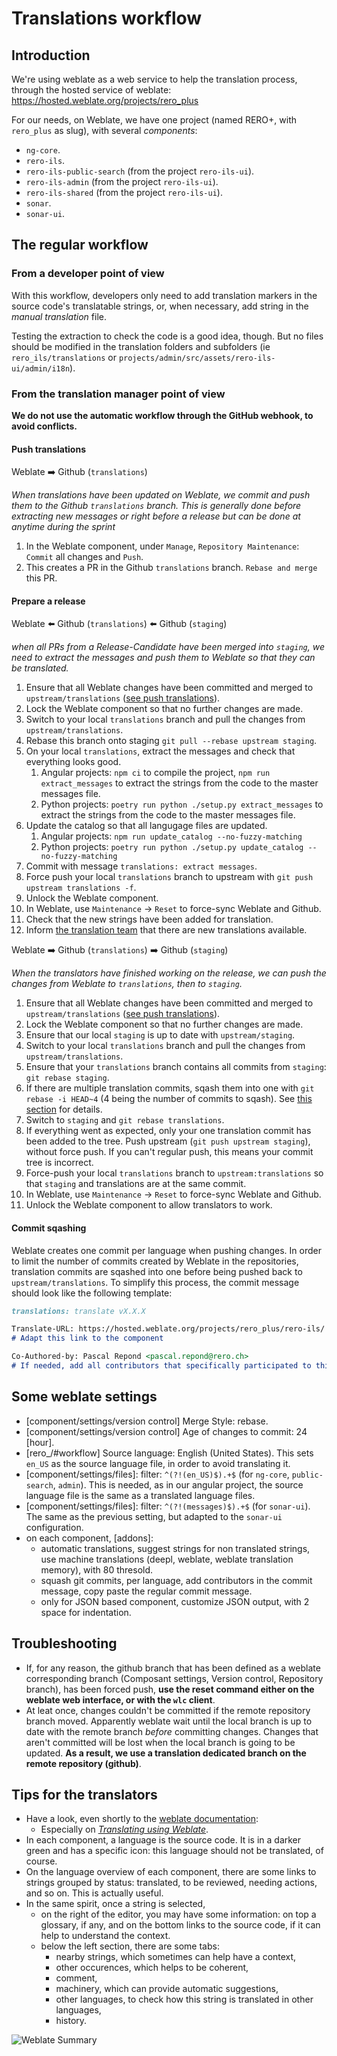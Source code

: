 # Translations workflow

## Introduction

We're using weblate as a web service to help the translation process, through
the hosted service of weblate: <https://hosted.weblate.org/projects/rero_plus>

For our needs, on Weblate, we have one project (named RERO+, with `rero_plus`
as slug), with several *components*:

- `ng-core`.
- `rero-ils`.
- `rero-ils-public-search` (from the project `rero-ils-ui`).
- `rero-ils-admin` (from the project `rero-ils-ui`).
- `rero-ils-shared` (from the project `rero-ils-ui`).
- `sonar`.
- `sonar-ui`.

## The regular workflow

### From a developer point of view

With this workflow, developers only need to add translation markers in the source code's translatable strings, or, when necessary, add string in the
*manual translation* file.

Testing the extraction to check the code is a good idea, though. But no files
should be modified in the translation folders and subfolders (ie
`rero_ils/translations` or `projects/admin/src/assets/rero-ils-ui/admin/i18n`).

### From the translation manager point of view

**We do not use the automatic workflow through the GitHub webhook, to avoid
conflicts.**

#### Push translations

Weblate :arrow_right: Github (`translations`)

*When translations have been updated on Weblate, we commit and push them to the Github `translations` branch. This is generally done before extracting new messages or right before a release but can be done at anytime during the sprint*

1. In the Weblate component, under `Manage`, `Repository Maintenance`: `Commit` all changes and `Push`.
2. This creates a PR in the Github `translations` branch. `Rebase and merge` this PR.

#### Prepare a release

Weblate :arrow_left: Github (`translations`) :arrow_left: Github (`staging`)

*when all PRs from a Release-Candidate have been merged into `staging`, we need to extract the messages and push them to Weblate so that they can be translated.*

1. Ensure that all Weblate changes have been committed and merged to `upstream/translations` ([see push translations](#push-translations)).
1. Lock the Weblate component so that no further changes are made.
1. Switch to your local `translations` branch and pull the changes from `upstream/translations`.
1. Rebase this branch onto staging `git pull --rebase upstream staging`.
1. On your local `translations`, extract the messages and check that everything looks good.
   1. Angular projects: `npm ci` to compile the project, `npm run extract_messages` to extract the strings from the code to the master messages file.
   2. Python projects: `poetry run python ./setup.py extract_messages` to extract the strings from the code to the master messages file.
1. Update the catalog so that all langugage files are updated.
   1. Angular projects: `npm run update_catalog --no-fuzzy-matching`
   2. Python projects: `poetry run python ./setup.py update_catalog --no-fuzzy-matching`
1. Commit with message `translations: extract messages`.
1. Force push your local `translations` branch to upstream with `git push upstream translations -f`.
1. Unlock the Weblate component.
1. In Weblate, use `Maintenance` -> `Reset` to force-sync Weblate and Github.
1. Check that the new strings have been added for translation.
1. Inform [the translation team](https://gitter.im/rero/reroils-translations) that there are new translations available.

Weblate :arrow_right: Github (`translations`) :arrow_right: Github (`staging`)

*When the translators have finished working on the release, we can push the changes from Weblate to `translations`, then to `staging`.*

1. Ensure that all Weblate changes have been committed and merged to `upstream/translations` ([see push translations](#push-translations)).
2. Lock the Weblate component so that no further changes are made.
3. Ensure that our local `staging` is up to date with `upstream/staging`.
4. Switch to your local `translations` branch and pull the changes from `upstream/translations`.
5. Ensure that your `translations` branch contains all commits from `staging`: `git rebase staging`.
6. If there are multiple translation commits, sqash them into one with `git rebase -i HEAD~4` (4 being the number of commits to sqash). See [this section](#commit-sqashing) for details.
7. Switch to `staging` and `git rebase translations`.
8. If everything went as expected, only your one translation commit has been added to the tree. Push upstream (`git push upstream staging`), without force push. If you can't regular push, this means your commit tree is incorrect.
9. Force-push your local `translations` branch to `upstream:translations` so that `staging` and translations are at the same commit.
10. In Weblate, use `Maintenance` -> `Reset` to force-sync Weblate and Github.
11. Unlock the Weblate component to allow translators to work.

#### Commit sqashing

Weblate creates one commit per language when pushing changes. In order to limit the number of commits created by Weblate in the repositories, translation commits are sqashed into one before being pushed back to `upstream/translations`. To simplify this process, the commit message should look like the following template:

```md
translations: translate vX.X.X

Translate-URL: https://hosted.weblate.org/projects/rero_plus/rero-ils/
# Adapt this link to the component

Co-Authored-by: Pascal Repond <pascal.repond@rero.ch>
# If needed, add all contributors that specifically participated to this particular commit (optional)
```

## Some weblate settings

- [component/settings/version control] Merge Style: rebase.
- [component/settings/version control] Age of changes to commit: 24 [hour].
- [rero_/#workflow] Source language: English (United States). This sets `en_US`
  as the source language file, in order to avoid translating it.
- [component/settings/files]: filter: `^(?!(en_US)$).+$` (for `ng-core`,
  `public-search`, `admin`). This is needed, as in our angular project, the
  source language file is the same as a translated language files.
- [component/settings/files]: filter: `^(?!(messages)$).+$` (for `sonar-ui`).
  The same as the previous setting, but adapted to the `sonar-ui`
  configuration.
- on each component, [addons]:
  - automatic translations, suggest strings for non translated strings, use
    machine translations (deepl, weblate, weblate translation memory), with
    80 thresold.
  - squash git commits, per language, add contributors in the commit message,
    copy paste the regular commit message.
  - only for JSON based component, customize JSON output, with 2 space for
      indentation.

## Troubleshooting

- If, for any reason, the github branch that has been defined as a weblate
  corresponding branch (Composant settings, Version control, Repository
  branch), has been forced push, **use the reset command either on the weblate
  web interface, or with the `wlc` client**.
- At leat once, changes couldn't be committed if the remote repository branch
  moved. Apparently weblate wait until the local branch is up to date with the
  remote branch *before* committing changes. Changes that aren't committed will
  be lost when the local branch is going to be updated. **As a result, we use a translation dedicated branch on the remote repository (github)**.

## Tips for the translators

- Have a look, even shortly to the [weblate documentation][9]:
  - Especially on [*Translating using Weblate*][10].
- In each component, a language is the source code. It is in a darker green and
  has a specific icon: this language should not be translated, of course.
- On the language overview of each component, there are some links to strings
  grouped by status: translated, to be reviewed, needing actions, and so on.
  This is actually useful.
- In the same spirit, once a string is selected,
  - on the right of the editor, you may have some information: on top a
    glossary, if any, and on the bottom links to the source code, if it can
    help to understand the context.
  - below the left section, there are some tabs:
    - nearby strings, which sometimes can help have a context,
    - other occurences, which helps to be coherent,
    - comment,
    - machinery, which can provide automatic suggestions,
    - other languages, to check how this string is translated in other
      languages,
    - history.

![Weblate Summary](intro_weblate.jpg)

[9]: https://docs.weblate.org
[10]: https://docs.weblate.org/en/latest/user/translating.html
